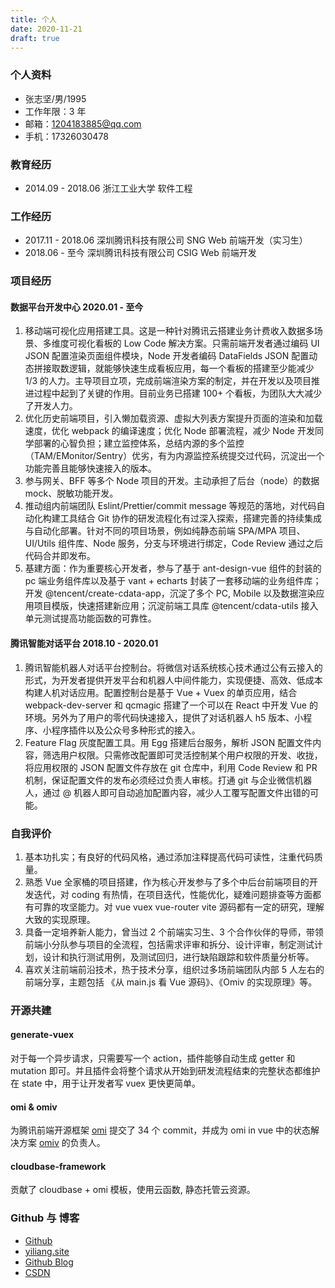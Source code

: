 ```yaml
---
title: 个人
date: 2020-11-21
draft: true
---
```


### 个人资料

- 张志坚/男/1995
- 工作年限：3 年
- 邮箱：1204183885@qq.com
- 手机：17326030478

### 教育经历

- 2014.09 - 2018.06 浙江工业大学 软件工程

### 工作经历

- 2017.11 - 2018.06 深圳腾讯科技有限公司 SNG Web 前端开发（实习生）
- 2018.06 - 至今 深圳腾讯科技有限公司 CSIG Web 前端开发

### 项目经历

#### 数据平台开发中心 2020.01 - 至今

1. 移动端可视化应用搭建工具。这是一种针对腾讯云搭建业务计费收入数据多场景、多维度可视化看板的 Low Code 解决方案。只需前端开发者通过编码 UI JSON 配置渲染页面组件模块，Node 开发者编码 DataFields JSON 配置动态拼接取数逻辑，就能够快速生成看板应用，每一个看板的搭建至少能减少 1/3 的人力。主导项目立项，完成前端渲染方案的制定，并在开发以及项目推进过程中起到了关键的作用。目前业务已搭建 100+ 个看板，为团队大大减少了开发人力。
2. 优化历史前端项目，引入懒加载资源、虚拟大列表方案提升页面的渲染和加载速度，优化 webpack 的编译速度；优化 Node 部署流程，减少 Node 开发同学部署的心智负担；建立监控体系，总结内源的多个监控（TAM/EMonitor/Sentry）优劣，有为内源监控系统提交过代码，沉淀出一个功能完善且能够快速接入的版本。
3. 参与网关、BFF 等多个 Node 项目的开发。主动承担了后台（node）的数据 mock、脱敏功能开发。
4. 推动组内前端团队 Eslint/Prettier/commit message 等规范的落地，对代码自动化构建工具结合 Git 协作的研发流程化有过深入探索，搭建完善的持续集成与自动化部署。针对不同的项目场景，例如纯静态前端 SPA/MPA 项目、UI/Utils 组件库、Node 服务，分支与环境进行绑定，Code Review 通过之后代码合并即发布。
5. 基建方面：作为重要核心开发者，参与了基于 ant-design-vue 组件的封装的 pc 端业务组件库以及基于 vant + echarts 封装了一套移动端的业务组件库；开发 @tencent/create-cdata-app，沉淀了多个 PC, Mobile 以及数据渲染应用项目模版，快速搭建新应用；沉淀前端工具库 @tencent/cdata-utils 接入单元测试提高功能函数的可靠性。

#### 腾讯智能对话平台 2018.10 - 2020.01

1. 腾讯智能机器人对话平台控制台。将微信对话系统核心技术通过公有云接入的形式，为开发者提供开发平台和机器人中间件能力，实现便捷、高效、低成本构建人机对话应用。配置控制台是基于 Vue + Vuex 的单页应用，结合 webpack-dev-server 和 qcmagic 搭建了一个可以在 React 中开发 Vue 的环境。另外为了用户的零代码快速接入，提供了对话机器人 h5 版本、小程序、小程序插件以及公众号多种形式的接入。
2. Feature Flag 灰度配置工具。用 Egg 搭建后台服务，解析 JSON 配置文件内容，筛选用户权限。只需修改配置即可灵活控制某个用户权限的开发、收拢，将应用权限的 JSON 配置文件存放在 git 仓库中，利用 Code Review 和 PR 机制，保证配置文件的发布必须经过负责人审核。打通 git 与企业微信机器人，通过 @ 机器人即可自动追加配置内容，减少人工覆写配置文件出错的可能。

### 自我评价

1. 基本功扎实；有良好的代码风格，通过添加注释提高代码可读性，注重代码质量。
2. 熟悉 Vue 全家桶的项目搭建，作为核心开发参与了多个中后台前端项目的开发迭代，对 coding 有热情，在项目迭代，性能优化，疑难问题排查等方面都有可靠的攻坚能力。对 vue vuex vue-router vite 源码都有一定的研究，理解大致的实现原理。
3. 具备一定培养新人能力，曾当过 2 个前端实习生、3 个合作伙伴的导师，带领前端小分队参与项目的全流程，包括需求评审和拆分、设计评审，制定测试计划，设计和执行测试用例，及测试回归，进行缺陷跟踪和软件质量分析等。
4. 喜欢关注前端前沿技术，热于技术分享，组织过多场前端团队内部 5 人左右的前端分享，主题包括 《从 main.js 看 Vue 源码》、《Omiv 的实现原理》等。

### 开源共建

#### generate-vuex

对于每一个异步请求，只需要写一个 action，插件能够自动生成 getter 和 mutation 即可。并且插件会将整个请求从开始到研发流程结束的完整状态都维护在 state 中，用于让开发者写 vuex 更快更简单。

#### omi & omiv

为腾讯前端开源框架 [omi](https://github.com/Tencent/omi) 提交了 34 个 commit，并成为 omi in vue 中的状态解决方案 [omiv](https://github.com/Tencent/omi/tree/master/packages/omiv) 的负责人。

#### cloudbase-framework

贡献了 cloudbase + omi 模板，使用云函数, 静态托管云资源。

### Github 与 博客

- [Github](https://github.com/yiliang114)
- [yiliang.site](https://yiliang.site)
- [Github Blog](https://github.com/yiliang114/Blog)
- [CSDN](https://blog.csdn.net/GreekMrzzJ)
